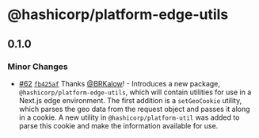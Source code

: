 # @hashicorp/platform-edge-utils

## 0.1.0
### Minor Changes



- [#62](https://github.com/hashicorp/web-platform-packages/pull/62) [`fb425af`](https://github.com/hashicorp/web-platform-packages/commit/fb425af2a956b7ab7040f88d8bb529b641a298d2) Thanks [@BRKalow](https://github.com/BRKalow)! - Introduces a new package, `@hashicorp/platform-edge-utils`, which will contain utilities for use in a Next.js edge environment. The first addition is a `setGeoCookie` utility, which parses the geo data from the request object and passes it along in a cookie. A new utility in `@hashicorp/platform-util` was added to parse this cookie and make the information available for use.
